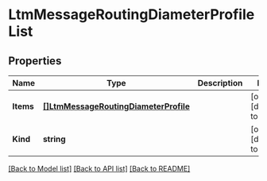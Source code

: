 # LtmMessageRoutingDiameterProfileList

## Properties
Name | Type | Description | Notes
------------ | ------------- | ------------- | -------------
**Items** | [**[]LtmMessageRoutingDiameterProfile**](ltm_messageRouting_diameter_profile.md) |  | [optional] [default to null]
**Kind** | **string** |  | [optional] [default to null]

[[Back to Model list]](../README.md#documentation-for-models) [[Back to API list]](../README.md#documentation-for-api-endpoints) [[Back to README]](../README.md)


